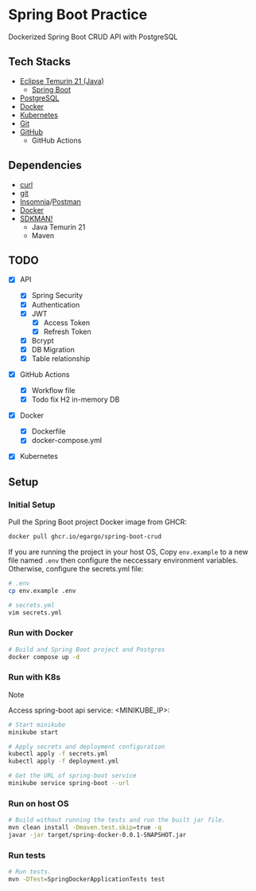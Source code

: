 # Spring Boot Practice

Dockerized Spring Boot CRUD API with PostgreSQL


## Tech Stacks

- [Eclipse Temurin 21 (Java)](https://adoptium.net/temurin/)
    - [Spring Boot](https://spring.io/projects/spring-boot)
- [PostgreSQL](https://www.postgresql.org/)
- [Docker](https://docs.docker.com/engine/)
- [Kubernetes](https://kubernetes.io/)
- [Git](https://git-scm.com/)
- [GitHub](https://github.com/)
    - GitHub Actions


## Dependencies

- [curl](https://curl.se/)
- [git](https://git-scm.com/)
- [Insomnia]()/[Postman]()
- [Docker](https://docs.docker.com/engine/)
- [SDKMAN!](https://sdkman.io/)
    - Java Temurin 21
    - Maven


## TODO

- [x] API
    - [x] Spring Security
    - [x] Authentication
    - [x] JWT
        - [x] Access Token
        - [x] Refresh Token
    - [x] Bcrypt
    - [x] DB Migration
    - [x] Table relationship
- [x] GitHub Actions
    - [x] Workflow file
    - [x] Todo fix H2 in-memory DB
- [x] Docker
    - [x] Dockerfile
    - [x] docker-compose.yml
- [x] Kubernetes


## Setup


### Initial Setup

Pull the Spring Boot project Docker image from GHCR:
```bash
docker pull ghcr.io/egargo/spring-boot-crud
```

If you are running the project in your host OS, Copy `env.example` to a new
file named `.env` then configure the neccessary environment variables.
Otherwise, configure the secrets.yml file:
```bash
# .env
cp env.example .env

# secrets.yml
vim secrets.yml
```


### Run with Docker

```bash
# Build and Spring Boot project and Postgres
docker compose up -d
```


### Run with K8s

> [!NOTE]
> Access spring-boot api service: <MINIKUBE_IP>:<NODEPORT>

```bash
# Start minikube
minikube start

# Apply secrets and deployment configuration
kubectl apply -f secrets.yml
kubectl apply -f deployment.yml

# Get the URL of spring-boot service
minikube service spring-boot --url
```


### Run on host OS

```bash
# Build without running the tests and run the built jar file.
mvn clean install -Dmaven.test.skip=true -q
javar -jar target/spring-docker-0.0.1-SNAPSHOT.jar
```


### Run tests

```bash
# Run tests.
mvn -DTest=SpringDockerApplicationTests test
```
